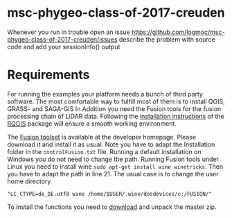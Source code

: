 # msc-phygeo-class-of-2017-creuden

Whenever you run in trouble open an issue
https://github.com/logmoc/msc-phygeo-class-of-2017-creuden/issues
describe the problem with source code and add your sessionInfo() output


# Requirements
For running the examples your platform needs a bunch of third party software. The most comfortable way to fulfill most of them is to install QGIS, GRASS- and SAGA-GIS In Addition you need the Fusion tools for the fusion processing chain of LiDAR data. Following the [installation instructions](https://github.com/jannes-m/RQGIS/blob/master/vignettes/install_guide.Rmd)  of the [RQGIS](https://cran.r-project.org/web/packages/RQGIS/index.html) package will ensure a smooth working environment.

The [Fusion toolset](http://forsys.sefs.uw.edu/fusion/fusionlatest.html) is available at the developer homepage. Please download it and install it as usual. Note you have to adapt the Installation folder in the ``controlFusion.txt`` file. Running a default installation on Windows you do not need to change the path. Running Fusion tools under Linux you need to install wine ``sudo apt-get install wine winetricks``. Then you have to adapt the path in line 21. The usual case is to change the user home directory 

``"LC_CTYPE=de_DE.utf8 wine /home/$USER/.wine/dosdevices/c:/FUSION/"``

To install the functions you need to [download](https://github.com/logmoc/msc-phygeo-class-of-2017-creuden/archive/master.zip) and unpack the master zip.


